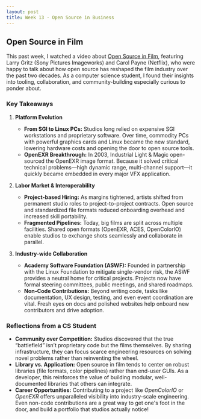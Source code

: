 ```yaml
---
layout: post
title: Week 13 - Open Source in Business
---
```


## Open Source in Film

This past week, I watched a video about [Open Source in Film](https://www.youtube.com/watch?v=DDfD3uvsjtA&list=PLUFGT4sqMUn86VIBg53a3u7y34-lzZQJ8&index=5), featuring Larry Gritz (Sony Pictures Imageworks) and Carol Payne (Netflix), who were happy to talk about how open source has reshaped the film industry over the past two decades. As a computer science student, I found their insights into tooling, collaboration, and community-building especially curious to ponder about.

<!--more-->

### Key Takeaways

1. **Platform Evolution**  
   - **From SGI to Linux PCs:**  Studios long relied on expensive SGI workstations and proprietary software. Over time, commodity PCs with powerful graphics cards and Linux became the new standard, lowering hardware costs and opening the door to open source tools.  
   - **OpenEXR Breakthrough:**  In 2003, Industrial Light & Magic open-sourced the OpenEXR image format. Because it solved critical technical problems—high dynamic range, multi-channel support—it quickly became embedded in every major VFX application.

2. **Labor Market & Interoperability**  
   - **Project-based Hiring:**  As margins tightened, artists shifted from permanent studio roles to project-to-project contracts. Open source and standardized file formats reduced onboarding overhead and increased skill portability.  
   - **Fragmented Pipelines:**  Today, big films are split across multiple facilities. Shared open formats (OpenEXR, ACES, OpenColorIO) enable studios to exchange shots seamlessly and collaborate in parallel.

3. **Industry-wide Collaboration**  
   - **Academy Software Foundation (ASWF):**  Founded in partnership with the Linux Foundation to mitigate single-vendor risk, the ASWF provides a neutral home for critical projects. Projects now have formal steering committees, public meetings, and shared roadmaps.  
   - **Non-Code Contributions:**  Beyond writing code, tasks like documentation, UX design, testing, and even event coordination are vital. Fresh eyes on docs and polished websites help onboard new contributors and drive adoption.

### Reflections from a CS Student

- **Community over Competition:**  Studios discovered that the true “battlefield” isn’t proprietary code but the films themselves. By sharing infrastructure, they can focus scarce engineering resources on solving novel problems rather than reinventing the wheel.
- **Library vs. Application:**  Open source in film tends to center on robust libraries (file formats, color pipelines) rather than end-user GUIs. As a developer, this reinforces the value of building modular, well-documented libraries that others can integrate.
- **Career Opportunities:**  Contributing to a project like *OpenColorIO* or *OpenEXR* offers unparalleled visibility into industry-scale engineering. Even non-code contributions are a great way to get one's foot in the door, and build a portfolio that studios actually notice!

